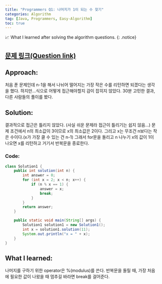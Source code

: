 ```yaml
---
title: "Programmers Q1: 나머지가 1이 되는 수 찾기"
categories: Algorithm
tag: [Java, Programmers, Easy-Algorithm]
toc: true
---
```


📈 What I learned after solving the algorithm questions.
{: .notice}

## [문제 링크(Question link)](https://school.programmers.co.kr/learn/courses/30/lessons/87389)

## Approach:
처음 푼 문제인데 n-1을 해서 나뉘어 떨어지는 가장 작은 수를 리턴하면 되겠다는 생각을 했다. 하지만...식으로 어떻게 접근해야할지 감이 잡히지 않았다. 30분 고민한 결과, 다른 사람들의 풀이를 봤다.

## Solution:
결과적으로 접근은 틀리지 않았다. (사실 쉬운 문제라 접근이 틀리기는 쉽지 않음...)
문제 조건에서 n의 최소값이 3이므로 x의 최소값은 2이다. 그리고 x는 무조건 n보다는 작은 수이다.(x가 가장 클 수 있는 건 n-1)
그래서 for문을 돌리고 n 나누기 x의 값이 1이 나오면 x를 리턴하고 거기서 반복문을 종료한다.

### Code:
```java
class Solution1 {
    public int solution(int n) {
        int answer = 0;
        for (int x = 2; x < n; x++) {
            if (n % x == 1) {
                answer = x;
                break;
            }
        }
        return answer;
    }

    public static void main(String[] args) {
        Solution1 solution1 = new Solution1();
        int x = solution1.solution(11);
        System.out.println("x = " + x);
    }
}
```

## What I learned:
나머지를 구하기 위한 operator은 %(modulus)를 쓴다.
반복문을 돌릴 때, 가장 처음에 필요한 값이 나왔을 때 멈추길 바라면 break를 걸어준다.